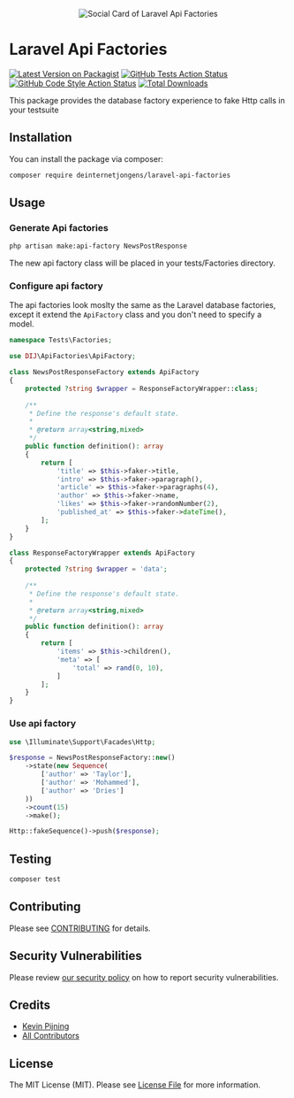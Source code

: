 <p align="center"><img src="https://banners.beyondco.de/Api%20Factories.png?theme=light&packageManager=composer+require&packageName=deinternetjongens%2Flaravel-api-factories&pattern=architect&style=style_1&description=Get+the+database+factories+experience+with+fake+Http+call+in+your+testsuite&md=1&showWatermark=1&fontSize=100px&images=https%3A%2F%2Flaravel.com%2Fimg%2Flogomark.min.svg" alt="Social Card of Laravel Api Factories"></p>

# Laravel Api Factories

[![Latest Version on Packagist](https://img.shields.io/packagist/v/deinternetjongens/laravel-api-factories.svg?style=flat-square)](https://packagist.org/packages/deinternetjongens/laravel-api-factories)
[![GitHub Tests Action Status](https://img.shields.io/github/actions/workflow/status/deinternetjongens/laravel-api-factories/run-tests.yml?branch=main&label=tests&style=flat-square)](https://github.com/deinternetjongens/laravel-api-factories/actions?query=workflow%3Arun-tests+branch%3Amain)
[![GitHub Code Style Action Status](https://img.shields.io/github/actions/workflow/status/deinternetjongens/laravel-api-factories/php-cs-fixer.yml?branch=main&label=Codestyle&style=flat-square)](https://github.com/deinternetjongens/laravel-api-factories/actions?query=workflow%3A"Check+%26+fix+styling"+branch%3Amain)
[![Total Downloads](https://img.shields.io/packagist/dt/deinternetjongens/laravel-api-factories.svg?style=flat-square)](https://packagist.org/packages/deinternetjongens/laravel-api-factories)

This package provides the database factory experience to fake Http calls in your testsuite

## Installation

You can install the package via composer:

```bash
composer require deinternetjongens/laravel-api-factories
```

## Usage

### Generate Api factories

```bash
php artisan make:api-factory NewsPostResponse
```

The new api factory class will be placed in your tests/Factories directory.

### Configure api factory

The api factories look moslty the same as the Laravel database factories, except it extend the `ApiFactory` class and
you don't need to specify a model.

```php
namespace Tests\Factories;

use DIJ\ApiFactories\ApiFactory;

class NewsPostResponseFactory extends ApiFactory
{
    protected ?string $wrapper = ResponseFactoryWrapper::class;
    
    /**
     * Define the response's default state.
     *
     * @return array<string,mixed>
     */
    public function definition(): array
    {
        return [
            'title' => $this->faker->title,
            'intro' => $this->faker->paragraph(),
            'article' => $this->faker->paragraphs(4),
            'author' => $this->faker->name,
            'likes' => $this->faker->randomNumber(2),
            'published_at' => $this->faker->dateTime(),
        ];
    }
}

class ResponseFactoryWrapper extends ApiFactory
{
    protected ?string $wrapper = 'data';
    
    /**
     * Define the response's default state.
     *
     * @return array<string,mixed>
     */
    public function definition(): array
    {
        return [
            'items' => $this->children(),
            'meta' => [
                'total' => rand(0, 10),
            ]
        ];
    }
}
```

### Use api factory

```php
use \Illuminate\Support\Facades\Http;

$response = NewsPostResponseFactory::new()
    ->state(new Sequence(
        ['author' => 'Taylor'],
        ['author' => 'Mohammed'],
        ['author' => 'Dries']
    ))
    ->count(15)
    ->make();

Http::fakeSequence()->push($response);

```

## Testing

```bash
composer test
```

## Contributing

Please see [CONTRIBUTING](.github/CONTRIBUTING.md) for details.

## Security Vulnerabilities

Please review [our security policy](../../security/policy) on how to report security vulnerabilities.

## Credits

- [Kevin Pijning](https://github.com/kevinpijning)
- [All Contributors](../../contributors)

## License

The MIT License (MIT). Please see [License File](LICENSE.md) for more information.
